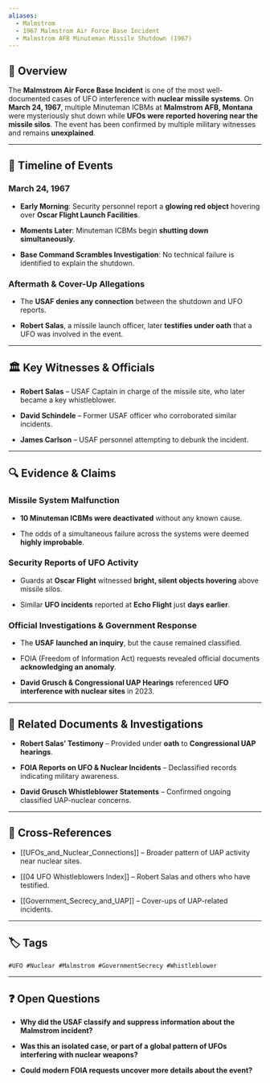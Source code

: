 ```yaml
---
aliases:
  - Malmstrom
  - 1967 Malmstrom Air Force Base Incident
  - Malmstrom AFB Minuteman Missile Shutdown (1967)
---
```



## 📌 Overview

The **Malmstrom Air Force Base Incident** is one of the most well-documented cases of UFO interference with **nuclear missile systems**. On **March 24, 1967**, multiple Minuteman ICBMs at **Malmstrom AFB, Montana** were mysteriously shut down while **UFOs were reported hovering near the missile silos**. The event has been confirmed by multiple military witnesses and remains **unexplained**.

---

## 📅 Timeline of Events

### **March 24, 1967**

- **Early Morning**: Security personnel report a **glowing red object** hovering over **Oscar Flight Launch Facilities**.
    
- **Moments Later**: Minuteman ICBMs begin **shutting down simultaneously**.
    
- **Base Command Scrambles Investigation**: No technical failure is identified to explain the shutdown.
    

### **Aftermath & Cover-Up Allegations**

- The **USAF denies any connection** between the shutdown and UFO reports.
    
- **Robert Salas**, a missile launch officer, later **testifies under oath** that a UFO was involved in the event.
    

---

## 🏛 Key Witnesses & Officials

- **Robert Salas** – USAF Captain in charge of the missile site, who later became a key whistleblower.
    
- **David Schindele** – Former USAF officer who corroborated similar incidents.
    
- **James Carlson** – USAF personnel attempting to debunk the incident.
    

---

## 🔍 Evidence & Claims

### **Missile System Malfunction**

- **10 Minuteman ICBMs were deactivated** without any known cause.
    
- The odds of a simultaneous failure across the systems were deemed **highly improbable**.
    

### **Security Reports of UFO Activity**

- Guards at **Oscar Flight** witnessed **bright, silent objects hovering** above missile silos.
    
- Similar **UFO incidents** reported at **Echo Flight** just **days earlier**.
    

### **Official Investigations & Government Response**

- The **USAF launched an inquiry**, but the cause remained classified.
    
- FOIA (Freedom of Information Act) requests revealed official documents **acknowledging an anomaly**.
    
- **David Grusch & Congressional UAP Hearings** referenced **UFO interference with nuclear sites** in 2023.
    

---

## 📜 Related Documents & Investigations

- **Robert Salas’ Testimony** – Provided under **oath** to **Congressional UAP hearings**.
    
- **FOIA Reports on UFO & Nuclear Incidents** – Declassified records indicating military awareness.
    
- **David Grusch Whistleblower Statements** – Confirmed ongoing classified UAP-nuclear concerns.
    

---

## 🔗 Cross-References

- [[UFOs_and_Nuclear_Connections]] – Broader pattern of UAP activity near nuclear sites.
    
- [[04 UFO Whistleblowers Index]] – Robert Salas and others who have testified.
    
- [[Government_Secrecy_and_UAP]] – Cover-ups of UAP-related incidents.
    

---

## 🏷 Tags

`#UFO #Nuclear #Malmstrom #GovernmentSecrecy #Whistleblower`

---

## ❓ Open Questions

- **Why did the USAF classify and suppress information about the Malmstrom incident?**
    
- **Was this an isolated case, or part of a global pattern of UFOs interfering with nuclear weapons?**
    
- **Could modern FOIA requests uncover more details about the event?**